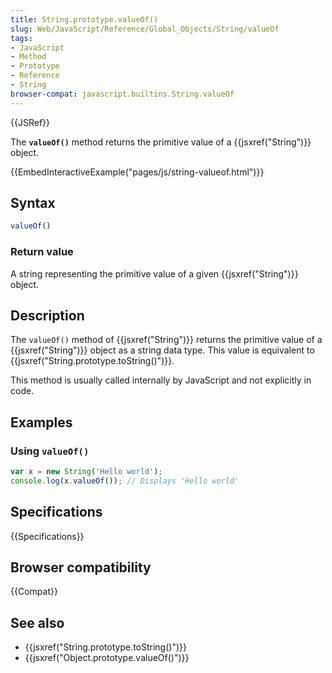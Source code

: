 ```yaml
---
title: String.prototype.valueOf()
slug: Web/JavaScript/Reference/Global_Objects/String/valueOf
tags:
- JavaScript
- Method
- Prototype
- Reference
- String
browser-compat: javascript.builtins.String.valueOf
---
```

{{JSRef}}

The **`valueOf()`** method returns the primitive value of a
{{jsxref("String")}} object.

{{EmbedInteractiveExample("pages/js/string-valueof.html")}}

## Syntax

```js
valueOf()
```

### Return value

A string representing the primitive value of a given
{{jsxref("String")}} object.

## Description

The `valueOf()` method of {{jsxref("String")}} returns the primitive
value of a {{jsxref("String")}} object as a string data type. This value
is equivalent to {{jsxref("String.prototype.toString()")}}.

This method is usually called internally by JavaScript and not explicitly in
code.

## Examples

### Using `valueOf()`

```js
var x = new String('Hello world');
console.log(x.valueOf()); // Displays 'Hello world'
```

## Specifications

{{Specifications}}

## Browser compatibility

{{Compat}}

## See also

*   {{jsxref("String.prototype.toString()")}}
*   {{jsxref("Object.prototype.valueOf()")}}
